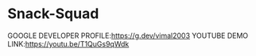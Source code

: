# Snack-Squad
GOOGLE DEVELOPER PROFILE:https://g.dev/vimal2003
YOUTUBE DEMO LINK:https://youtu.be/T1QuGs9qWdk
